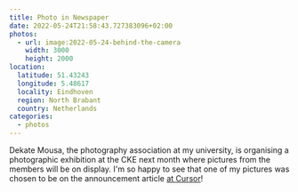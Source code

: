 ```yaml
---
title: Photo in Newspaper
date: 2022-05-24T21:58:43.727383096+02:00
photos:
  - url: image:2022-05-24-behind-the-camera
    width: 3000
    height: 2000
location:
  latitude: 51.43243
  longitude: 5.48617
  locality: Eindhoven
  region: North Brabant
  country: Netherlands
categories:
  - photos
---
```


Dekate Mousa, the photography association at my university, is organising a photographic exhibition at the CKE next month where pictures from the members will be on display. I'm so happy to see that one of my pictures was chosen to be on the announcement article [at Cursor](https://www.cursor.tue.nl/en/news/2022/mei/week-4/dekate-mousa-organizes-exhibition-at-cke/)!
